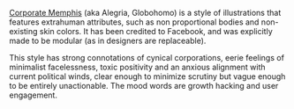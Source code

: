 [Corporate Memphis](https://en.wikipedia.org/wiki/Corporate_Memphis) (aka Alegria, Globohomo) is a style of illustrations that features extrahuman attributes, such as non proportional bodies and non-existing skin colors. It has been credited to Facebook, and was explicitly made to be modular (as in designers are replaceable).

This style has strong connotations of cynical corporations, eerie feelings of minimalist facelessness, toxic positivity and an anxious alignment with current political winds, clear enough to minimize scrutiny but vague enough to be entirely unactionable. The mood words are growth hacking and user engagement.